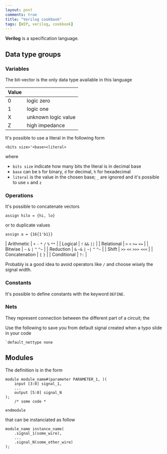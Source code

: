 ```yaml
---
layout: post
comments: true
title: "Verilog cookbook"
tags: [WIP, verilog, cookbook]
---
```


**Verilog** is a specification language.

## Data type groups

### Variables

The bit-vector is the only data type available in this language

| Value | |
|-------|-|
| 0     | logic zero |
| 1     | logic one |
| X     | unknown logic value |
| Z     | high impedance |

It's possible to use a literal in the following form

```
<bits size>'<base><literal>
```

where

 - ``bits size`` indicate how many bits the literal is in decimal base
 - ``base`` can be ``b`` for binary, ``d`` for decimal, ``h`` for hexadecimal
 - ``literal`` is the value in the chosen base; ``_`` are ignored and it's possible to use ``x`` and ``z``

### Operations

It's possible to concatenate vectors

```
assign hilo = {hi, lo}
```

or to duplicate values

```
assign a = {16{1'b1}}
```

| Arithmetic | ``+`` ``-`` ``*`` ``/`` ``%`` ``**`` |
| Logical    | ``!`` ``&&`` ``||`` |
| Relational | ``>`` ``<`` ``>=`` ``<=`` |
| Bitwise    | ``~`` ``&`` ``|`` ``^`` ``^~`` |
| Reduction  | ``&`` ``~&`` ``|`` ``~|`` ``^`` ``^~`` |
| Shift      | ``>>`` ``<<`` ``>>>`` ``<<<`` |
| Concatenation | ``{`` ``}`` |
| Conditional | ``?:`` |

Probably is a good idea to avoid operators like ``/`` and choose wisely
the signal width.

### Constants

It's possible to define constants with the keyword ``DEFINE``.

### Nets

They represent connection between the different part of a circuit; the

Use the following to save you from default signal created when a typo slide in
your code

```
`default_nettype none
```

## Modules

The definition is in the form

```
module module_name#(parameter PARAMETER_1, )(
    input [3:0] signal_1,
    ...
    output [5:0] signal_N
);
    /* some code *

endmodule
```

that can be instanciated as follow

```
module_name instance_name(
    .signal_1(some_wire),
    ...
    .signal_N(some_other_wire)
);
```
